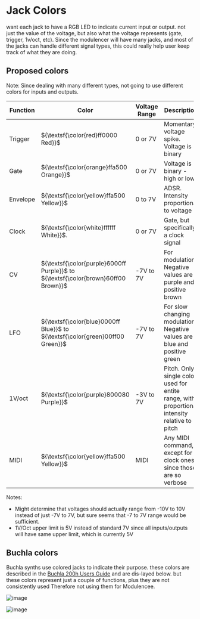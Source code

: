 # Jack Colors

want each jack to have a RGB LED to indicate current input or output. not just the value of the voltage, but also 
what the voltage represents (gate, trigger, 1v/oct, etc). Since the modulencer will have many jacks, and 
most of the jacks can handle different signal types,  this could really 
help user keep track of what they are doing. 

## Proposed colors
Note: Since dealing with many different types, not going to use different colors for inputs and outputs. 

| Function | Color | Voltage Range | Description |
|----------|-------|-------------|---------|
| Trigger  | ${\textsf{\color{red}ff0000 Red}}$      | 0 or 7V | Momentary voltage spike. Voltage is binary |
| Gate     | ${\textsf{\color{orange}ffa500 Orange}}$| 0 or 7V | Voltage is binary - high or low |
| Envelope | ${\textsf{\color{yellow}ffa500 Yellow}}$| 0 to 7V | ADSR. Intensity proportional to voltage |
| Clock    | ${\textsf{\color{white}ffffff White}}$. | 0 or 7V | Gate, but specifically a clock signal |
| CV       | ${\textsf{\color{purple}6000ff Purple}}$ to ${\textsf{\color{brown}60ff00 Brown}}$ | -7V to 7V | For modulation. Negative values are purple and positive brown |
| LFO      | ${\textsf{\color{blue}0000ff Blue}}$ to ${\textsf{\color{green}00ff00 Green}}$ | -7V to 7V | For slow changing modulation. Negative values are blue and positive green |
| 1V/oct   | ${\textsf{\color{purple}800080 Purple}}$  | -3V to 7V | Pitch. Only single color used for entite range, with proportional intensity relative to pitch |
| MIDI     | ${\textsf{\color{yellow}ffa500 Yellow}}$| MIDI | Any MIDI command, except for clock ones since those are so verbose |

Notes:
 * Might determine that voltages should actually range from -10V to 10V instead of just -7V to 7V, but sure seems that -7 to 7V range would be sufficient. 
 * 1V/Oct upper limit is 5V instead of standard 7V since all inputs/outputs will have same upper limit, which is currently 5V 

## Buchla colors
Buchla synths use colored jacks to indicate their purpose. these colors are described in 
the [Buchla 200h Users Guide](https://buchla.com/guides/200h_Users_Guide_v0.9.pdf) and are dis-layed below.
but these colors represent just a couple of functions, plus they are not consistently used Therefore
not using them for Modulencee.

![image](https://github.com/user-attachments/assets/07a82e04-7929-4b97-b308-0184866b12fe)

![image](https://github.com/user-attachments/assets/14e4e557-b865-4d02-ae30-7a0bca546145)

